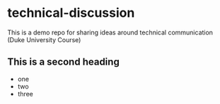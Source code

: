 # technical-discussion
This is a demo repo for sharing ideas around technical communication (Duke University Course)

## This is a second heading

* one 
* two
* three

